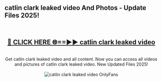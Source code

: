 <h2>catlin clark leaked video And Photos - Update Files 2025!</h2>
<br>
<div align="center">
<h2><a href="https://linkcuts.com/hfmhzwbr" rel="nofollow">🔴 CLICK HERE 🌐==►► catlin clark leaked video</a></h2>
<br>
Get catlin clark leaked video and all content. Now you can access all videos and pictures of catlin clark leaked video. New Updated Files 2025!
<br>
<br>
<a href="https://linkcuts.com/hfmhzwbr" rel="nofollow" data-target="animated-image.originalLink"><img src="https://i.ibb.co.com/WyWwxjT/player-gif2.gif" alt="catlin clark leaked video OnlyFans" style="max-width: 100%; display: inline-block;" data-target="animated-image.originalImage"></a>
</div>
<br>
